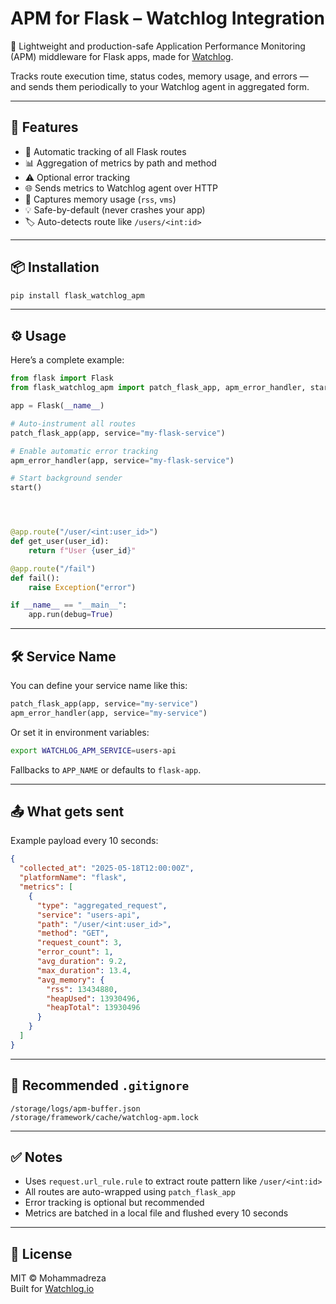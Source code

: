 # APM for Flask – Watchlog Integration

🎯 Lightweight and production-safe Application Performance Monitoring (APM) middleware for Flask apps, made for [Watchlog](https://watchlog.io).

Tracks route execution time, status codes, memory usage, and errors — and sends them periodically to your Watchlog agent in aggregated form.

---

## 🚀 Features

- 🔧 Automatic tracking of all Flask routes
- 📊 Aggregation of metrics by path and method
- ⚠️ Optional error tracking
- 🌐 Sends metrics to Watchlog agent over HTTP
- 🧠 Captures memory usage (`rss`, `vms`)
- 💡 Safe-by-default (never crashes your app)
- 🏷️ Auto-detects route like `/users/<int:id>`

---

## 📦 Installation

```bash
pip install flask_watchlog_apm
```

---

## ⚙️ Usage

Here’s a complete example:

```python
from flask import Flask
from flask_watchlog_apm import patch_flask_app, apm_error_handler, start

app = Flask(__name__)

# Auto-instrument all routes
patch_flask_app(app, service="my-flask-service")

# Enable automatic error tracking
apm_error_handler(app, service="my-flask-service")

# Start background sender
start()




@app.route("/user/<int:user_id>")
def get_user(user_id):
    return f"User {user_id}"

@app.route("/fail")
def fail():
    raise Exception("error")

if __name__ == "__main__":
    app.run(debug=True)
```

---

## 🛠️ Service Name

You can define your service name like this:

```python
patch_flask_app(app, service="my-service")
apm_error_handler(app, service="my-service")
```

Or set it in environment variables:

```bash
export WATCHLOG_APM_SERVICE=users-api
```

Fallbacks to `APP_NAME` or defaults to `flask-app`.

---

## 📤 What gets sent

Example payload every 10 seconds:

```json
{
  "collected_at": "2025-05-18T12:00:00Z",
  "platformName": "flask",
  "metrics": [
    {
      "type": "aggregated_request",
      "service": "users-api",
      "path": "/user/<int:user_id>",
      "method": "GET",
      "request_count": 3,
      "error_count": 1,
      "avg_duration": 9.2,
      "max_duration": 13.4,
      "avg_memory": {
        "rss": 13434880,
        "heapUsed": 13930496,
        "heapTotal": 13930496
      }
    }
  ]
}
```

---

## 📁 Recommended `.gitignore`

```gitignore
/storage/logs/apm-buffer.json
/storage/framework/cache/watchlog-apm.lock
```

---

## ✅ Notes

- Uses `request.url_rule.rule` to extract route pattern like `/user/<int:id>`
- All routes are auto-wrapped using `patch_flask_app`
- Error tracking is optional but recommended
- Metrics are batched in a local file and flushed every 10 seconds

---

## 📝 License

MIT © Mohammadreza  
Built for [Watchlog.io](https://watchlog.io)

